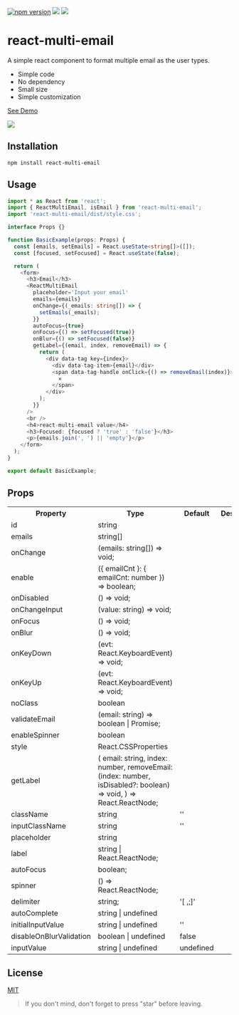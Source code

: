 [![npm version](https://badge.fury.io/js/react-multi-email.svg)](https://badge.fury.io/js/react-multi-email)
[![](https://img.shields.io/npm/dm/react-multi-email.svg)](https://www.npmjs.com/package/react-multi-email)
[![](https://github.com/axisj/react-multi-email/actions/workflows/npm-test.yml/badge.svg)](https://github.com/axisj/react-multi-email/actions/workflows)

# react-multi-email

A simple react component to format multiple email as the user types.

- Simple code
- No dependency
- Small size
- Simple customization

[See Demo](https://codesandbox.io/s/jpvjk8m5o9)



<img src="https://cdn.rawgit.com/axui/react-multi-email/c3098f94/react-multi-email.gif" />

## Installation

```shell-script
npm install react-multi-email
```

## Usage

```typescript jsx
import * as React from 'react';
import { ReactMultiEmail, isEmail } from 'react-multi-email';
import 'react-multi-email/dist/style.css';

interface Props {}

function BasicExample(props: Props) {
  const [emails, setEmails] = React.useState<string[]>([]);
  const [focused, setFocused] = React.useState(false);

  return (
    <form>
      <h3>Email</h3>
      <ReactMultiEmail
        placeholder='Input your email'
        emails={emails}
        onChange={(_emails: string[]) => {
          setEmails(_emails);
        }}
        autoFocus={true}
        onFocus={() => setFocused(true)}
        onBlur={() => setFocused(false)}
        getLabel={(email, index, removeEmail) => {
          return (
            <div data-tag key={index}>
              <div data-tag-item>{email}</div>
              <span data-tag-handle onClick={() => removeEmail(index)}>
                ×
              </span>
            </div>
          );
        }}
      />
      <br />
      <h4>react-multi-email value</h4>
      <h3>Focused: {focused ? 'true' : 'false'}</h3>
      <p>{emails.join(', ') || 'empty'}</p>
    </form>
  );
}

export default BasicExample;
```

## Props

<table>
  <tr>
    <th>Property</th>
    <th>Type</th>
    <th>Default</th>
    <th>Description</th>
  </tr>
  <tr>
    <td>id</td>
    <td>string</td>
    <td></td>
    <td></td>
  </tr>
  <tr>
    <td>emails</td>
    <td>string[]</td>
    <td></td>
    <td></td>
  </tr>
  <tr>
    <td>onChange</td>
    <td>(emails: string[]) => void;</td>
    <td></td>
    <td></td>
  </tr>
  <tr>
    <td>enable</td>
    <td>({ emailCnt }: { emailCnt: number }) => boolean;</td>
    <td></td>
    <td></td>
  </tr>
  <tr>
    <td>onDisabled</td>
    <td>() => void;</td>
    <td></td>
    <td></td>
  </tr>
  <tr>
    <td>onChangeInput</td>
    <td>(value: string) => void;</td>
    <td></td>
    <td></td>
  </tr>
  
  <tr>
    <td>onFocus</td>
    <td>() => void;</td>
    <td></td>
    <td></td>
  </tr>
  
  <tr>
    <td>onBlur</td>
    <td>() => void;</td>
    <td></td>
    <td></td>
  </tr>
  
  <tr>
    <td>onKeyDown</td>
    <td>(evt: React.KeyboardEvent<HTMLInputElement>) => void;</td>
    <td></td>
    <td></td>
  </tr>
  
  <tr>
    <td>onKeyUp</td>
    <td>(evt: React.KeyboardEvent<HTMLInputElement>) => void;</td>
    <td></td>
    <td></td>
  </tr>
  
  <tr>
    <td>noClass</td>
    <td>boolean</td>
    <td></td>
    <td></td>
  </tr>
  
  <tr>
    <td>validateEmail</td>
    <td>(email: string) => boolean | Promise<boolean>;</td>
    <td></td>
    <td></td>
  </tr>
  
  <tr>
    <td>enableSpinner</td>
    <td>boolean</td>
    <td></td>
    <td></td>
  </tr>
  
  <tr>
    <td>style</td>
    <td>React.CSSProperties</td>
    <td></td>
    <td></td>
  </tr>
  <tr>
    <td>getLabel</td>
    <td>
  (
    email: string,
    index: number,
    removeEmail: (index: number, isDisabled?: boolean) => void,
  ) => React.ReactNode;
    </td>
    <td></td>
    <td></td>
  </tr>
  <tr>
    <td>
    className</td>
    <td>string</td>
    <td>''</td>
    <td></td>
  </tr>
  <tr>
    <td>
    inputClassName</td>
    <td>string</td>
    <td>''</td>
    <td></td>
  </tr>
  <tr>
    <td>
    placeholder</td>
    <td>string</td>
    <td></td>
    <td></td>
  </tr>
  <tr>
    <td>label</td>
    <td>string | React.ReactNode;</td>
    <td></td>
    <td></td>
  </tr>
  <tr>
    <td>
    autoFocus</td>
    <td>boolean;</td>
    <td></td>
    <td></td>
  </tr>
  <tr>
    <td>
    spinner</td>
    <td>() => React.ReactNode;</td>
    <td></td>
    <td></td>
  </tr>
  <tr>
    <td>
    delimiter</td>
    <td>string;</td>
    <td>'[ ,;]'</td>
    <td></td>
  </tr>
  <tr>
    <td>
    autoComplete</td>
    <td>string | undefined</td>
    <td></td>
    <td></td>
  </tr>
  <tr>
    <td>initialInputValue</td>
    <td>string | undefined</td>
    <td>''</td>
    <td></td>
  </tr>
  <tr>
    <td>
    disableOnBlurValidation</td>
    <td>boolean | undefined</td>
    <td>false</td>
    <td></td>
  </tr>  
  <tr>
    <td>inputValue</td>
    <td>string | undefined</td>
    <td>undefined</td>
    <td></td>
  </tr>
</table>

## License

[MIT](https://opensource.org/licenses/MIT)

> If you don't mind, don't forget to press "star" before leaving.
